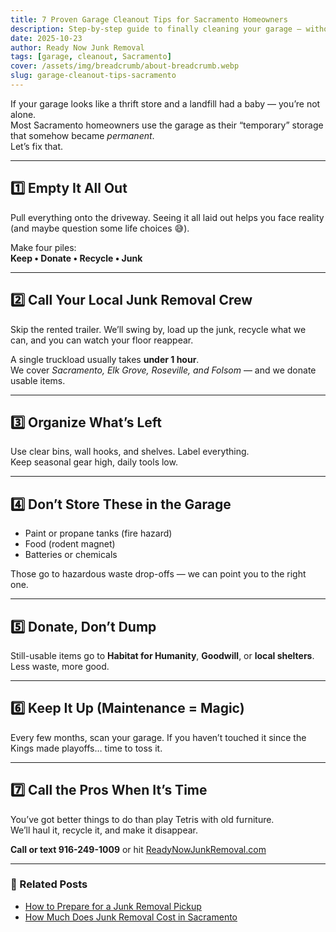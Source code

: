 ```yaml
---
title: 7 Proven Garage Cleanout Tips for Sacramento Homeowners
description: Step-by-step guide to finally cleaning your garage — without losing your weekend or your sanity.
date: 2025-10-23
author: Ready Now Junk Removal
tags: [garage, cleanout, Sacramento]
cover: /assets/img/breadcrumb/about-breadcrumb.webp
slug: garage-cleanout-tips-sacramento
---
```


If your garage looks like a thrift store and a landfill had a baby — you’re not alone.  
Most Sacramento homeowners use the garage as their “temporary” storage that somehow became *permanent*.  
Let’s fix that.

---

## 1️⃣ Empty It All Out

Pull everything onto the driveway. Seeing it all laid out helps you face reality (and maybe question some life choices 😅).

Make four piles:  
**Keep • Donate • Recycle • Junk**

---

## 2️⃣ Call Your Local Junk Removal Crew

Skip the rented trailer. We’ll swing by, load up the junk, recycle what we can, and you can watch your floor reappear.

A single truckload usually takes **under 1 hour**.  
We cover *Sacramento, Elk Grove, Roseville, and Folsom* — and we donate usable items.

---

## 3️⃣ Organize What’s Left

Use clear bins, wall hooks, and shelves. Label everything.  
Keep seasonal gear high, daily tools low.

---

## 4️⃣ Don’t Store These in the Garage
- Paint or propane tanks (fire hazard)  
- Food (rodent magnet)  
- Batteries or chemicals  

Those go to hazardous waste drop-offs — we can point you to the right one.

---

## 5️⃣ Donate, Don’t Dump

Still-usable items go to **Habitat for Humanity**, **Goodwill**, or **local shelters**.  
Less waste, more good.

---

## 6️⃣ Keep It Up (Maintenance = Magic)

Every few months, scan your garage. If you haven’t touched it since the Kings made playoffs… time to toss it.

---

## 7️⃣ Call the Pros When It’s Time

You’ve got better things to do than play Tetris with old furniture.  
We’ll haul it, recycle it, and make it disappear.

**Call or text 916-249-1009** or hit [ReadyNowJunkRemoval.com](https://ReadyNowJunkRemoval.com)

---

### 🔗 Related Posts
- [How to Prepare for a Junk Removal Pickup](/blog/prepare-for-junk-removal-pickup/)
- [How Much Does Junk Removal Cost in Sacramento](/blog/junk-removal-cost-sacramento/)
